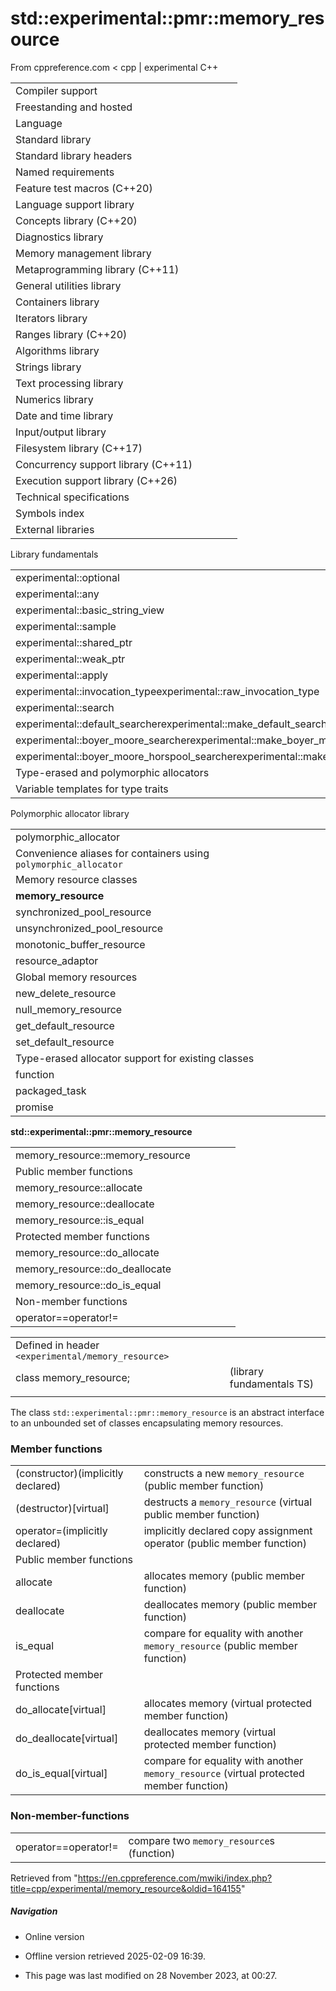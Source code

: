# std::experimental::pmr::memory_resource

From cppreference.com
< cpp‎ | experimental
C++

|  |  |  |  |  |
| --- | --- | --- | --- | --- |
| Compiler support | | | | |
| Freestanding and hosted | | | | |
| Language | | | | |
| Standard library | | | | |
| Standard library headers | | | | |
| Named requirements | | | | |
| Feature test macros (C++20) | | | | |
| Language support library | | | | |
| Concepts library (C++20) | | | | |
| Diagnostics library | | | | |
| Memory management library | | | | |
| Metaprogramming library (C++11) | | | | |
| General utilities library | | | | |
| Containers library | | | | |
| Iterators library | | | | |
| Ranges library (C++20) | | | | |
| Algorithms library | | | | |
| Strings library | | | | |
| Text processing library | | | | |
| Numerics library | | | | |
| Date and time library | | | | |
| Input/output library | | | | |
| Filesystem library (C++17) | | | | |
| Concurrency support library (C++11) | | | | |
| Execution support library (C++26) | | | | |
| Technical specifications | | | | |
| Symbols index | | | | |
| External libraries | | | | |

Library fundamentals

|  |  |  |  |  |
| --- | --- | --- | --- | --- |
| experimental::optional | | | | |
| experimental::any | | | | |
| experimental::basic_string_view | | | | |
| experimental::sample | | | | |
| experimental::shared_ptr | | | | |
| experimental::weak_ptr | | | | |
| experimental::apply | | | | |
| experimental::invocation_typeexperimental::raw_invocation_type | | | | |
| experimental::search | | | | |
| experimental::default_searcherexperimental::make_default_searcher | | | | |
| experimental::boyer_moore_searcherexperimental::make_boyer_moore_searcher | | | | |
| experimental::boyer_moore_horspool_searcherexperimental::make_boyer_moore_horspool_searcher | | | | |
| Type-erased and polymorphic allocators | | | | |
| Variable templates for type traits | | | | |

Polymorphic allocator library

|  |  |  |  |  |
| --- | --- | --- | --- | --- |
| polymorphic_allocator | | | | |
| Convenience aliases for containers using `polymorphic_allocator` | | | | |
| Memory resource classes | | | | |
| ****memory_resource**** | | | | |
| synchronized_pool_resource | | | | |
| unsynchronized_pool_resource | | | | |
| monotonic_buffer_resource | | | | |
| resource_adaptor | | | | |
| Global memory resources | | | | |
| new_delete_resource | | | | |
| null_memory_resource | | | | |
| get_default_resource | | | | |
| set_default_resource | | | | |
| Type-erased allocator support for existing classes | | | | |
| function | | | | |
| packaged_task | | | | |
| promise | | | | |

****std::experimental::pmr::memory_resource****

|  |  |  |  |  |
| --- | --- | --- | --- | --- |
| memory_resource::memory_resource | | | | |
| Public member functions | | | | |
| memory_resource::allocate | | | | |
| memory_resource::deallocate | | | | |
| memory_resource::is_equal | | | | |
| Protected member functions | | | | |
| memory_resource::do_allocate | | | | |
| memory_resource::do_deallocate | | | | |
| memory_resource::do_is_equal | | | | |
| Non-member functions | | | | |
| operator==operator!= | | | | |

|  |  |  |
| --- | --- | --- |
| Defined in header `<experimental/memory_resource>` |  |  |
| class memory_resource; |  | (library fundamentals TS) |
|  |  |  |

The class `std::experimental::pmr::memory_resource` is an abstract interface to an unbounded set of classes encapsulating memory resources.

### Member functions

|  |  |
| --- | --- |
| (constructor)(implicitly declared) | constructs a new `memory_resource`   (public member function) |
| (destructor)[virtual] | destructs a `memory_resource`   (virtual public member function) |
| operator=(implicitly declared) | implicitly declared copy assignment operator   (public member function) |
| Public member functions | |
| allocate | allocates memory   (public member function) |
| deallocate | deallocates memory   (public member function) |
| is_equal | compare for equality with another `memory_resource`   (public member function) |
| Protected member functions | |
| do_allocate[virtual] | allocates memory   (virtual protected member function) |
| do_deallocate[virtual] | deallocates memory   (virtual protected member function) |
| do_is_equal[virtual] | compare for equality with another `memory_resource`   (virtual protected member function) |

### Non-member-functions

|  |  |
| --- | --- |
| operator==operator!= | compare two `memory_resource`s   (function) |

Retrieved from "<https://en.cppreference.com/mwiki/index.php?title=cpp/experimental/memory_resource&oldid=164155>"

##### Navigation

- Online version
- Offline version retrieved 2025-02-09 16:39.

- This page was last modified on 28 November 2023, at 00:27.